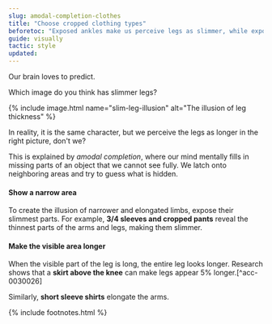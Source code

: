 ```yaml
---
slug: amodal-completion-clothes
title: "Choose cropped clothing types"
beforetoc: "Exposed ankles make us perceive legs as slimmer, while exposed wrists create the illusion of longer arms."
guide: visually
tactic: style
updated:
---
```

Our brain loves to predict.

Which image do you think has slimmer legs?

{% include image.html name="slim-leg-illusion" alt="The illusion of leg thickness" %}

In reality, it is the same character, but we perceive the legs as longer in the right picture, don't we?

This is explained by *amodal completion*, where our mind mentally fills in missing parts of an object that we cannot see fully. We latch onto neighboring areas and try to guess what is hidden.

#### Show a narrow area
To create the illusion of narrower and elongated limbs, expose their slimmest parts. For example, **3/4 sleeves and cropped pants** reveal the thinnest parts of the arms and legs, making them slimmer.

#### Make the visible area longer
When the visible part of the leg is long, the entire leg looks longer. Research shows that a **skirt above the knee** can make legs appear 5% longer.[^acc-0030026]

Similarly, **short sleeve shirts** elongate the arms.

{% include footnotes.html %}
